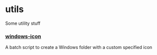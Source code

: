# utils
Some utility stuff

### [windows-icon](./windows-icon)

A batch script to create a Windows folder with a custom specified icon
